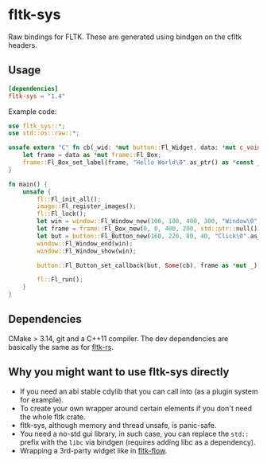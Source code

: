 # fltk-sys

Raw bindings for FLTK. These are generated using bindgen on the cfltk headers.

## Usage
```toml
[dependencies]
fltk-sys = "1.4"
```

Example code:
```rust
use fltk_sys::*;
use std::os::raw::*;

unsafe extern "C" fn cb(_wid: *mut button::Fl_Widget, data: *mut c_void) {
    let frame = data as *mut frame::Fl_Box;
    frame::Fl_Box_set_label(frame, "Hello World\0".as_ptr() as *const _);
}

fn main() {
    unsafe {
        fl::Fl_init_all();
        image::Fl_register_images();
        fl::Fl_lock();
        let win = window::Fl_Window_new(100, 100, 400, 300, "Window\0".as_ptr() as *const _);
        let frame = frame::Fl_Box_new(0, 0, 400, 200, std::ptr::null());
        let but = button::Fl_Button_new(160, 220, 80, 40, "Click\0".as_ptr() as *const _);
        window::Fl_Window_end(win);
        window::Fl_Window_show(win);

        button::Fl_Button_set_callback(but, Some(cb), frame as *mut _);

        fl::Fl_run();
    }
}
```

## Dependencies
CMake > 3.14, git and a C++11 compiler. The dev dependencies are basically the same as for [fltk-rs](https://github.com/fltk-rs/fltk-rs#dependencies).

## Why you might want to use fltk-sys directly
- If you need an abi stable cdylib that you can call into (as a plugin system for example).
- To create your own wrapper around certain elements if you don't need the whole fltk crate.
- fltk-sys, although memory and thread unsafe, is panic-safe.
- You need a no-std gui library, in such case, you can replace the `std::` prefix with the `libc` via bindgen (requires adding libc as a dependency).
- Wrapping a 3rd-party widget like in [fltk-flow](https://github.com/fltk-rs/fltk-flow).